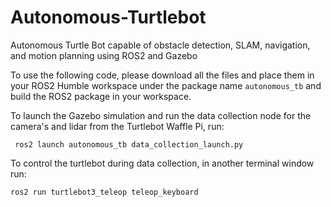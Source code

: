 # Autonomous-Turtlebot
Autonomous Turtle Bot capable of obstacle detection, SLAM, navigation, and motion planning using ROS2 and Gazebo

To use the following code, please download all the files and place them in your ROS2 Humble workspace under the package name
`autonomous_tb` and build the ROS2 package in your workspace.

To launch the Gazebo simulation and run the data collection node for the camera's and lidar from the Turtlebot Waffle Pi, run:
```
 ros2 launch autonomous_tb data_collection_launch.py
```

To control the turtlebot during data collection, in another terminal window run:
```
ros2 run turtlebot3_teleop teleop_keyboard
```
